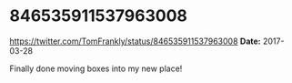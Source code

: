 # 846535911537963008
https://twitter.com/TomFrankly/status/846535911537963008
**Date:** 2017-03-28

Finally done moving boxes into my new place!
